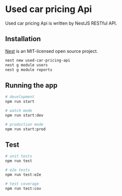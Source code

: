 # Used car pricing Api
Used car pricing Api is written by NestJS RESTful API.




## Installation
[Nest](https://github.com/nestjs/nest) is an MIT-licensed open source project.
```sh
nest new used-car-pricing-api
nest g module users
nest g module reports
```

## Running the app

```sh
# development
npm run start

# watch mode
npm run start:dev

# production mode
npm run start:prod
```

## Test

```sh
# unit tests
npm run test

# e2e tests
npm run test:e2e

# test coverage
npm run test:cov
```
